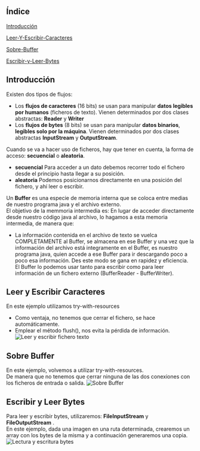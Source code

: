 ## Índice
[Introducción](#introducción)  

[Leer-Y-Escribir-Caracteres](#leer-y-escribir-caracteres)  

[Sobre-Buffer](#sobre-buffer)

[Escribir-y-Leer-Bytes](#escribir-y-leer-bytes)

## Introducción  
Existen dos tipos de flujos:  

- Los __flujos de caracteres__ (16 bits) se usan para manipular __datos legibles por humanos__ (ficheros de texto). Vienen determinados por dos clases abstractas: __Reader__ y __Writer__  
- Los __flujos de bytes__ (8 bits) se usan para manipular __datos binarios__, __legibles solo por la máquina__. Vienen determinados por dos clases abstractas __InputStream__ y __OutputStream__.  

Cuando se va a hacer uso de ficheros, hay que tener en cuenta, la forma de acceso: __secuencial__ o __aleatoria__.  
- __secuencial__ Para acceder a un dato debemos recorrer todo el fichero desde el principio hasta llegar a su posición.  
- __aleatoria__ Podemos posicionarnos directamente en una posición del fichero, y ahí leer o escribir.  

Un __Buffer__ es una especie de memoria interna que se coloca entre medias de nuestro programa java y el archivo externo.  
El objetivo de la memmoria intermedia es: En lugar de acceder directamente desde nuestro código java al archivo, lo hagamos a esta memoria intermedia, de manera que:  
- La información contenida en el archivo de texto se vuelca COMPLETAMENTE al Buffer, se almacena en ese Buffer y una vez que la información del archivo está integramente en el Buffer, es nuestro programa java, quien accede a ese Buffer para ir descargando poco a poco esa información. Des este modo se gana en rapidez y eficiencia.  
El Buffer lo podemos usar tanto para escribir como para leer información de un fichero externo (BufferReader - BufferWriter).  
## Leer y Escribir Caracteres
En este ejemplo utilizamos try-with-resources  
- Como ventaja, no tenemos que cerrar el fichero, se hace automáticamente.
- Emplear el método flush(), nos evita la pérdida de información.
![Leer y escribir fichero texto](img/LeerYEscribirFicherosTexto.PNG)  

## Sobre Buffer  
En este ejemplo, volvemos a utilizar try-with-resources.  
De manera que no tenemos que cerrar ninguna de las dos conexiones con los ficheros de entrada o salida.
![Sobre Buffer](img/BufferedReaderYBufferedWriter.PNG)  

## Escribir y Leer Bytes  
Para leer y escribir bytes, utilizaremos: __FileInputStream__ y __FileOutputStream__ .  
En este ejemplo, dada una imagen en una ruta determinada, crearemos un array con los bytes de la misma y a continuación generaremos una copia. 
![Lectura y escritura bytes](img/LeerYEscribirBytes.PNG)  